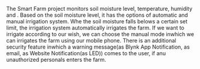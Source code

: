 The Smart Farm project monitors soil moisture level, temperature, humidity and .
Based on the soil moisture level, it has the options of automatic and manual irrigation system. Whe the soil moisture falls belows a certain set limit, the irrigation system automatically irrigates the farm.
If we want to irrigate according to our wish, we can choose the manual mode inwhich we can irrigates the farm using our mobile phone.
There is an additional security feature inwhich a warning message(as Blynk App Notification, as email, as Website Notification(as LED)) comes to the user, if anu unauthorized personals enters the farm.
